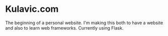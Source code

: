 # Kulavic.com

The beginning of a personal website. I'm making this both to have a website and also to learn web frameworks. Currently using Flask.